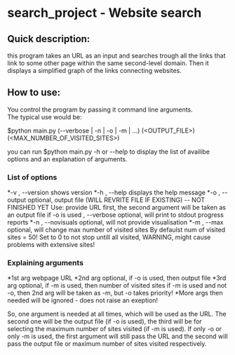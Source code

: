 
# search_project - Website search

## Quick description:
this program takes an URL as an input and searches trough all the links that link to some other page within the same second-level domain. Then it displays a simplified graph of the links connecting websites.
  
## How to use:
You control the program by passing it command line arguments.  
The typical use would be:

$python main.py (--verbose | -n | -o | -m | ...) <URL> (<OUTPUT_FILE>) (<MAX_NUMBER_OF_VISITED_SITES>)

you can run $python main.py -h or --help to display the list of availibe options and an explanation of arguments.

### List of options

*-v , --version      shows version
*-h , --help         displays the help message
*-o , --output       optional, output file (WILL REVRITE FILE IF EXISTING) -- NOT FINISHED YET
                     Use: provide URL first, the second argument will be taken as an output file if -o is used
    , --verbose      optional, will print to stdout progress reports
*-n , --novisuals    optional, will not provide visualisation
*-m , --max          optional, will change max number of visited sites
                     By defaulst num of visited sites = 50!
                     Set to 0 to not stop untill all visited, WARNING, might cause problems with extensive sites!

### Explaining arguments

*1st arg             webpage URL
*2nd arg             optional, if -o is used, then output file
*3rd arg             optional, if -m is used, then number of visited sites
                    if -m is used and not -o, then 2nd arg will be taken as -m, but -o takes priority!
*More args then needed will be ignored - does not raise an exeption!

So, one argument is needed at all times, which will be used as the URL. The second one will be the output file (if -o is used), the third will be for selecting the maximum number of sites visited (if -m is used). If only -o or only -m is used, the first argument will still pass the URL and the second will pass the output file or maximum number of sites visited respectively.